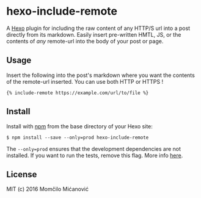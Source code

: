 # hexo-include-remote

A [Hexo](https://github.com/hexojs/hexo) plugin for including the raw content of any HTTP/S url into a post directly from its markdown. Easily insert pre-written HMTL, JS, or the contents of _any_ remote-url into the body of your post or page.

## Usage

Insert the following into the post's markdown where you want the contents of the remote-url inserted. You can use both HTTP or HTTPS !
```
{% include-remote https://example.com/url/to/file %}
```

## Install

Install with [npm](https://www.npmjs.com/) from the base directory of your Hexo site:

```
$ npm install --save --only=prod hexo-include-remote
```

The `--only=prod` ensures that the development dependencies are not installed. If you want to run the tests, remove this flag. More info [here](https://docs.npmjs.com/cli/install).

## License

MIT (c) 2016 Momčilo  Mićanović
